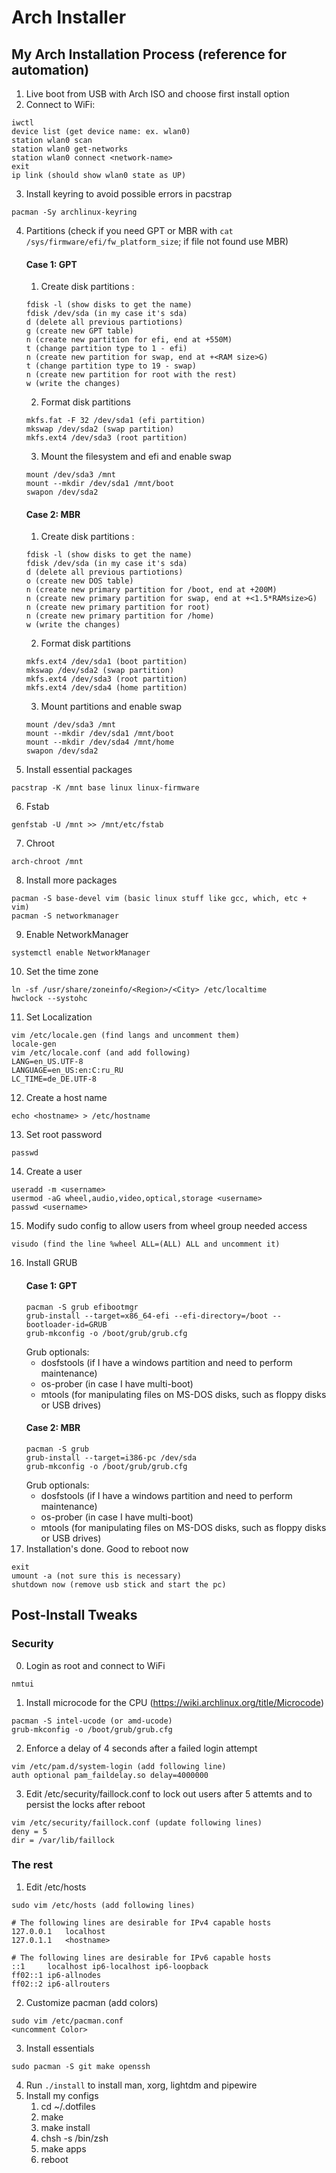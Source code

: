 # Arch Installer

## My Arch Installation Process (reference for automation)

1. Live boot from USB with Arch ISO and choose first install option
2. Connect to WiFi:
```
iwctl
device list (get device name: ex. wlan0)
station wlan0 scan
station wlan0 get-networks
station wlan0 connect <network-name>
exit
ip link (should show wlan0 state as UP)
```
3. Install keyring to avoid possible errors in pacstrap
```
pacman -Sy archlinux-keyring
```
4. Partitions (check if you need GPT or MBR with `cat /sys/firmware/efi/fw_platform_size`; if file not found use MBR)
    #### Case 1: GPT
    1. Create disk partitions :
    ```
    fdisk -l (show disks to get the name)
    fdisk /dev/sda (in my case it's sda)
    d (delete all previous partiotions)
    g (create new GPT table)
    n (create new partition for efi, end at +550M)
    t (change partition type to 1 - efi)
    n (create new partition for swap, end at +<RAM size>G)
    t (change partition type to 19 - swap)
    n (create new partition for root with the rest)
    w (write the changes)
    ```
    2. Format disk partitions
    ```
    mkfs.fat -F 32 /dev/sda1 (efi partition)
    mkswap /dev/sda2 (swap partition)
    mkfs.ext4 /dev/sda3 (root partition)
    ```
    3. Mount the filesystem and efi and enable swap
    ```
    mount /dev/sda3 /mnt
    mount --mkdir /dev/sda1 /mnt/boot
    swapon /dev/sda2
    ```
    #### Case 2: MBR
    1. Create disk partitions :
    ```
    fdisk -l (show disks to get the name)
    fdisk /dev/sda (in my case it's sda)
    d (delete all previous partiotions)
    o (create new DOS table)
    n (create new primary partition for /boot, end at +200M)
    n (create new primary partition for swap, end at +<1.5*RAMsize>G)
    n (create new primary partition for root)
    n (create new primary partition for /home)
    w (write the changes)
    ```
    2. Format disk partitions
    ```
    mkfs.ext4 /dev/sda1 (boot partition)
    mkswap /dev/sda2 (swap partition)
    mkfs.ext4 /dev/sda3 (root partition)
    mkfs.ext4 /dev/sda4 (home partition)
    ```
    3. Mount partitions and enable swap
    ```
    mount /dev/sda3 /mnt
    mount --mkdir /dev/sda1 /mnt/boot
    mount --mkdir /dev/sda4 /mnt/home
    swapon /dev/sda2
    ```
5. Install essential packages
```
pacstrap -K /mnt base linux linux-firmware
```
6. Fstab
```
genfstab -U /mnt >> /mnt/etc/fstab
```
7. Chroot
```
arch-chroot /mnt
```
8. Install more packages
```
pacman -S base-devel vim (basic linux stuff like gcc, which, etc + vim)
pacman -S networkmanager
```
9. Enable NetworkManager
```
systemctl enable NetworkManager
```
10. Set the time zone
```
ln -sf /usr/share/zoneinfo/<Region>/<City> /etc/localtime
hwclock --systohc
```
11. Set Localization
```
vim /etc/locale.gen (find langs and uncomment them)
locale-gen
vim /etc/locale.conf (and add following)
LANG=en_US.UTF-8
LANGUAGE=en_US:en:C:ru_RU
LC_TIME=de_DE.UTF-8
```
12. Create a host name
```
echo <hostname> > /etc/hostname
```
13. Set root password
```
passwd
```
14. Create a user
```
useradd -m <username>
usermod -aG wheel,audio,video,optical,storage <username>
passwd <username>
```
15. Modify sudo config to allow users from wheel group needed access
```
visudo (find the line %wheel ALL=(ALL) ALL and uncomment it)
```
16. Install GRUB
    #### Case 1: GPT
    ```
    pacman -S grub efibootmgr
    grub-install --target=x86_64-efi --efi-directory=/boot --bootloader-id=GRUB
    grub-mkconfig -o /boot/grub/grub.cfg
    ```
    Grub optionals:
    - dosfstools (if I have a windows partition and need to perform maintenance)
    - os-prober (in case I have multi-boot)
    - mtools (for manipulating files on MS-DOS disks, such as floppy disks or USB drives)
    #### Case 2: MBR
    ```
    pacman -S grub
    grub-install --target=i386-pc /dev/sda
    grub-mkconfig -o /boot/grub/grub.cfg
    ```
    Grub optionals:
    - dosfstools (if I have a windows partition and need to perform maintenance)
    - os-prober (in case I have multi-boot)
    - mtools (for manipulating files on MS-DOS disks, such as floppy disks or USB drives)
17. Installation's done. Good to reboot now
```
exit
umount -a (not sure this is necessary)
shutdown now (remove usb stick and start the pc)
```
## Post-Install Tweaks
### Security
0. Login as root and connect to WiFi
```
nmtui
```
1. Install microcode for the CPU (https://wiki.archlinux.org/title/Microcode)
```
pacman -S intel-ucode (or amd-ucode)
grub-mkconfig -o /boot/grub/grub.cfg
```
2. Enforce a delay of 4 seconds after a failed login attempt
```
vim /etc/pam.d/system-login (add following line)
auth optional pam_faildelay.so delay=4000000
```
3. Edit /etc/security/faillock.conf to lock out users after 5 attemts and to persist the locks after reboot
```
vim /etc/security/faillock.conf (update following lines)
deny = 5
dir = /var/lib/faillock
```

### The rest
1. Edit /etc/hosts
```
sudo vim /etc/hosts (add following lines)

# The following lines are desirable for IPv4 capable hosts
127.0.0.1	localhost
127.0.1.1	<hostname>

# The following lines are desirable for IPv6 capable hosts
::1     localhost ip6-localhost ip6-loopback
ff02::1 ip6-allnodes
ff02::2 ip6-allrouters
```
2. Customize pacman (add colors)
```
sudo vim /etc/pacman.conf
<uncomment Color>
```
3. Install essentials
```
sudo pacman -S git make openssh
```
4. Run `./install` to install man, xorg, lightdm and pipewire
5. Install my configs
    1. cd ~/.dotfiles
    2. make
    3. make install
    4. chsh -s /bin/zsh
    5. make apps
    6. reboot
